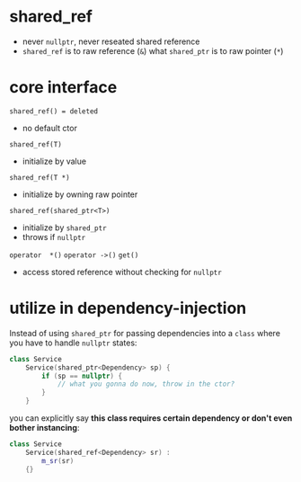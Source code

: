 # shared_ref
 - never `nullptr`, never reseated shared reference
 - `shared_ref` is to raw reference (`&`) what `shared_ptr` is to raw pointer (`*`)

 # core interface
 `shared_ref() = deleted`
 - no default ctor

 `shared_ref(T)`
 - initialize by value

 `shared_ref(T *)`
 - initialize by owning raw pointer

  `shared_ref(shared_ptr<T>)`
  - initialize by `shared_ptr`
  - throws if `nullptr`

  `operator  *()`
  `operator ->()`
  `get()`
  - access stored reference without checking for `nullptr`

# utilize in dependency-injection
Instead of using `shared_ptr` for passing dependencies into a `class` where you have to handle `nullptr` states:
```cpp
class Service
    Service(shared_ptr<Dependency> sp) {
        if (sp == nullptr) {
            // what you gonna do now, throw in the ctor?
        }
    }
```

you can explicitly say **this class requires certain dependency or don't even bother instancing**:
```cpp
class Service
    Service(shared_ref<Dependency> sr) :
        m_sr(sr)
    {}
```
